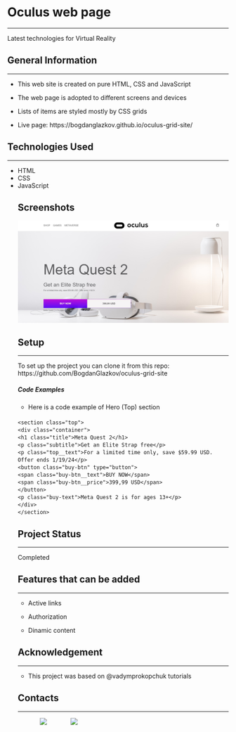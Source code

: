 <h1>Oculus web page</h1>
<hr>
<p>Latest technologies for Virtual Reality</p>
<h2>General Information</h2>
<hr><ul>
<li>This web site is created on pure HTML, CSS and JavaScript</li>
</ul><ul>
<li>The web page is adopted to different screens and devices</li>
</ul><ul>
<li>Lists of items are styled mostly by CSS grids</li>
</ul><ul>
<li>Live page: https://bogdanglazkov.github.io/oculus-grid-site/</li></ul>
<h2>Technologies Used</h2>
<hr>
<ul><li>HTML</li>
<li>CSS</li>
<li>JavaScript</li>
<h2>Screenshots</h2>
<img src="./images/screenshot.jpg" alt="Screenshot" width="800" />
<h2>Setup</h2>
<hr><p>To set up the project you can clone it from this repo: https://github.com/BogdanGlazkov/oculus-grid-site</p>
<h5>Code Examples</h5><ul>
<li>Here is a code example of Hero (Top) section</li>
</ul>
<code>
&lt;section class="top"&gt;
&lt;div class="container"&gt;
&lt;h1 class="title"&gt;Meta Quest 2&lt;/h1&gt;
&lt;p class="subtitle"&gt;Get an Elite Strap free&lt;/p&gt;          
&lt;p class="top__text"&gt;For a limited time only, save $59.99 USD. Offer ends 1/19/24&lt;/p&gt;
&lt;button class="buy-btn" type="button"&gt;
&lt;span class="buy-btn__text"&gt;BUY NOW&lt;/span&gt;
&lt;span class="buy-btn__price"&gt;399,99 USD&lt;/span&gt;
&lt;/button&gt;
&lt;p class="buy-text"&gt;Meta Quest 2 is for ages 13+&lt;/p&gt;
&lt;/div&gt;
&lt;/section&gt;
</code>
<h2>Project Status</h2>
<hr><p>Completed</p>
<h2>Features that can be added</h2>
<hr><ul>
<li>Active links</li>
</ul><ul>
<li>Authorization</li>
</ul><ul>
<li>Dinamic content</li>
</ul>
<h2>Acknowledgement</h2>
<hr><ul>
<li>This project was based on @vadymprokopchuk tutorials</li>
</ul><h2>Contacts</h2>
<hr><p><span style="margin-right: 50px;"></span><a href="https://www.linkedin.com/in/bogdan-glazkov/"><img target="_blank" src="https://cdn.jsdelivr.net/gh/devicons/devicon/icons/linkedin/linkedin-original.svg" style="width: 10%;"></a>
<span style="margin-right: 50px;"></span><a href="https://github.com/BogdanGlazkov"><img target="_blank" src="https://cdn.jsdelivr.net/gh/devicons/devicon/icons/github/github-original.svg" style="width: 10%;"></a></p>
